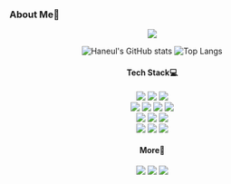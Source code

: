 <h3>About Me🌴</h3>
<p align="center">
<img src="./test.gif"/>
</p>

   
 
<div align="center">
 
![Haneul's GitHub stats](https://github.com/le2sky/github-stats-transparent/blob/output/generated/overview.svg) ![Top Langs](https://github.com/le2sky/github-stats-transparent/blob/output/generated/languages.svg)
 



 <h4>Tech Stack💻</h4>
<div>
<img src="https://img.shields.io/badge/Go-00ADD8?&logo=Go&logoColor=white"/></a>
<img src="https://img.shields.io/badge/JavaScript-F7DF1E?&logo=javascript&logoColor=white"/></a>
<img src="https://img.shields.io/badge/TypeScript-007ACC?&logo=typescript&logoColor=white"/></a>
</div>


<div>
<img src="https://img.shields.io/badge/Node.js-339933?&logo=Node.js&logoColor=white"/></a>
<img src="https://img.shields.io/badge/Express-ffffff?&logo=express&logoColor=black"/></a>
<img src="https://img.shields.io/badge/Nest-E0234E?&logo=nestjs&logoColor=white"/></a>
<img src="https://img.shields.io/badge/OWASP API Security -white?&logo=OWASP&logoColor=black"/></a>
</div>


<div>
<img src="https://img.shields.io/badge/Docker-0db7ed?&logo=docker&logoColor=white"/></a>
<img src="https://img.shields.io/badge/AWS-232F3E?&logo=AmazonAWS&logoColor=white"/></a>
<img src="https://img.shields.io/badge/Travis CI-3EAAAF?&logo=TravisCI&logoColor=white"/></a>
</div>


<div>
<img src="https://img.shields.io/badge/React-61DAFB?&logo=react&logoColor=white"/></a>
<img src="https://img.shields.io/badge/Gatsby-663399?&logo=Gatsby&logoColor=white"/></a>
<img src="https://img.shields.io/badge/Jest-C21325?&logo=jest&logoColor=white"/></a>
</div>

 <h4>More🔎</h4>
<a href="https://www.instagram.com/lee.___.sky/"><p align="center"><img src="https://img.shields.io/badge/Instagram-E4405F?&logo=instagram&logoColor=white"/></a></a>
<a href="https://mail.google.com/"><img src="https://img.shields.io/badge/Gmail-D14836?&logo=Gmail&logoColor=white"/></a>
<a href="https://le2sky.github.io/"><img src="https://img.shields.io/badge/Tech Blog-FFFFFF?&logo=Github&logoColor=black"/></a></p>

</div>
   
